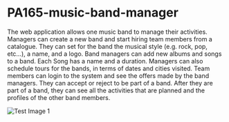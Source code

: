 # PA165-music-band-manager
The web application allows one music band to manage their activities. Managers can create a new band and start hiring team members from a catalogue. They can set for the band the musical style (e.g. rock, pop, etc…), a name, and a logo. Band managers can add new albums and songs to a band. Each Song has a name and a duration. Managers can also schedule tours for the bands, in terms of dates and cities visited.
Team members can login to the system and see the offers made by the band managers. They can accept or reject to be part of a band. After they are part of a band, they can see all the activities that are planned and the profiles of the other band members.


![Test Image 1](ClassDiagram.jpeg)
